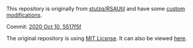 This repository is originally from [stulzq/RSAUtil](https://github.com/stulzq/RSAUtil) and have some [custom modifications](https://github.com/stulzq/RSAUtil/compare/master...YYHEggEgg:RSAUtil:master).

Commit: [2020 Oct 10, 5517f5f](https://github.com/stulzq/RSAUtil/commit/5517f5f96fc18db7ba3babdc725ea32605ae5ed8)

The original repository is using [MIT Licsnse](https://github.com/stulzq/RSAUtil/blob/master/LICENSE). It can also be viewed [here](../ThirdPartyLicenses/XC.RSAUtil/LICENSE).